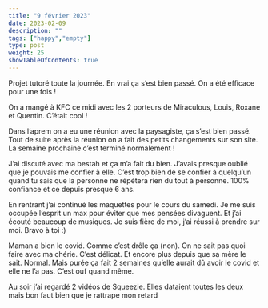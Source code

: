 ```yaml
---
title: "9 février 2023"
date: 2023-02-09
description: ""
tags: ["happy","empty"]
type: post
weight: 25
showTableOfContents: true
---
```


Projet tutoré toute la journée. En vrai ça s’est bien passé. On a été efficace pour une fois !

On a mangé à KFC ce midi avec les 2 porteurs de Miraculous, Louis, Roxane et Quentin. C’était cool !

Dans l’aprem on a eu une réunion avec la paysagiste, ça s’est bien passé. Tout de suite après la réunion on a fait des petits changements sur son site. La semaine prochaine c’est terminé normalement !

J’ai discuté avec ma bestah et ça m’a fait du bien. J’avais presque oublié que je pouvais me confier à elle. C’est trop bien de se confier à quelqu’un quand tu sais que la personne ne répétera rien du tout à personne. 100% confiance et ce depuis presque 6 ans.

En rentrant j’ai continué les maquettes pour le cours du samedi. Je me suis occupée l’esprit un max pour éviter que mes pensées divaguent. Et j’ai écouté beaucoup de musiques. Je suis fière de moi, j’ai réussi à prendre sur moi. Bravo à toi :)

Maman a bien le covid. Comme c’est drôle ça (non). On ne sait pas quoi faire avec ma chérie. C’est délicat. Et encore plus depuis que sa mère le sait. Normal. Mais purée ça fait 2 semaines qu’elle aurait dû avoir le covid et elle ne l’a pas. C’est ouf quand même.

Au soir j’ai regardé 2 vidéos de Squeezie. Elles dataient toutes les deux mais bon faut bien que je rattrape mon retard